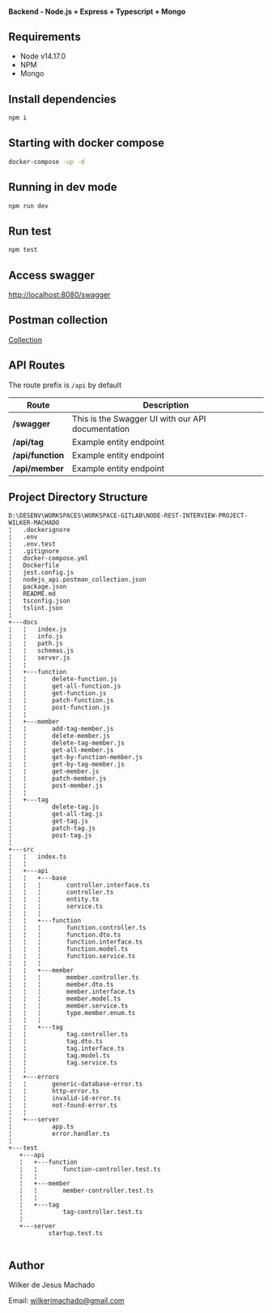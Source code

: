 #### Backend - Node.js + Express + Typescript + Mongo 

## Requirements
* Node v14.17.0
* NPM
* Mongo

## Install dependencies
```bash
npm i
```

## Starting with docker compose
```bash
docker-compose -up -d
```

## Running in dev mode
```bash
npm run dev
```

## Run test
```bash
npm test
```

## Access swagger
[http://localhost:8080/swagger](http://localhost:8080/swagger)

## Postman collection
[Collection](https://gitlab.com/codelittinc/node-rest-interview-project-wilker-machado/-/blob/nodejs-api/nodejs_api.postman_collection.json)

## API Routes

The route prefix is `/api` by default

| Route             | Description |
| ------------------| ----------- |
| **/swagger**      | This is the Swagger UI with our API documentation |
| **/api/tag**      | Example entity endpoint |
| **/api/function** | Example entity endpoint |
| **/api/member**   | Example entity endpoint |

 ## Project Directory Structure
 ```
 D:\DESENV\WORKSPACES\WORKSPACE-GITLAB\NODE-REST-INTERVIEW-PROJECT-WILKER-MACHADO
¦   .dockerignore
¦   .env
¦   .env.test
¦   .gitignore
¦   docker-compose.yml
¦   Dockerfile
¦   jest.config.js
¦   nodejs_api.postman_collection.json
¦   package.json
¦   README.md
¦   tsconfig.json
¦   tslint.json
¦                    
+---docs
¦   ¦   index.js
¦   ¦   info.js
¦   ¦   path.js
¦   ¦   schemas.js
¦   ¦   server.js
¦   ¦   
¦   +---function
¦   ¦       delete-function.js
¦   ¦       get-all-function.js
¦   ¦       get-function.js
¦   ¦       patch-function.js
¦   ¦       post-function.js
¦   ¦       
¦   +---member
¦   ¦       add-tag-member.js
¦   ¦       delete-member.js
¦   ¦       delete-tag-member.js
¦   ¦       get-all-member.js
¦   ¦       get-by-function-member.js
¦   ¦       get-by-tag-member.js
¦   ¦       get-member.js
¦   ¦       patch-member.js
¦   ¦       post-member.js
¦   ¦       
¦   +---tag
¦           delete-tag.js
¦           get-all-tag.js
¦           get-tag.js
¦           patch-tag.js
¦           post-tag.js
¦                   
+---src
¦   ¦   index.ts
¦   ¦   
¦   +---api
¦   ¦   +---base
¦   ¦   ¦       controller.interface.ts
¦   ¦   ¦       controller.ts
¦   ¦   ¦       entity.ts
¦   ¦   ¦       service.ts
¦   ¦   ¦       
¦   ¦   +---function
¦   ¦   ¦       function.controller.ts
¦   ¦   ¦       function.dto.ts
¦   ¦   ¦       function.interface.ts
¦   ¦   ¦       function.model.ts
¦   ¦   ¦       function.service.ts
¦   ¦   ¦       
¦   ¦   +---member
¦   ¦   ¦       member.controller.ts
¦   ¦   ¦       member.dto.ts
¦   ¦   ¦       member.interface.ts
¦   ¦   ¦       member.model.ts
¦   ¦   ¦       member.service.ts
¦   ¦   ¦       type.member.enum.ts
¦   ¦   ¦       
¦   ¦   +---tag
¦   ¦           tag.controller.ts
¦   ¦           tag.dto.ts
¦   ¦           tag.interface.ts
¦   ¦           tag.model.ts
¦   ¦           tag.service.ts
¦   ¦           
¦   +---errors
¦   ¦       generic-database-error.ts
¦   ¦       http-error.ts
¦   ¦       invalid-id-error.ts
¦   ¦       not-found-error.ts
¦   ¦       
¦   +---server
¦           app.ts
¦           error.handler.ts
¦           
+---test
    +---api
    ¦   +---function
    ¦   ¦       function-controller.test.ts
    ¦   ¦       
    ¦   +---member
    ¦   ¦       member-controller.test.ts
    ¦   ¦       
    ¦   +---tag
    ¦           tag-controller.test.ts
    ¦           
    +---server
            startup.test.ts
            

 ```


## Author
Wilker de Jesus Machado

Email: <wilkerjmachado@gmail.com>
